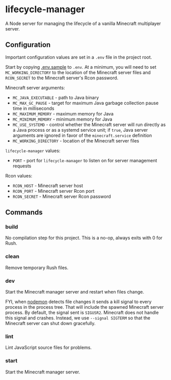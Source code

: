 # lifecycle-manager

A Node server for managing the lifecycle of a vanilla Minecraft multiplayer server.

## Configuration

Important configuration values are set in a `.env` file in the project root.

Start by copying [.env.sample](./.env.sample) to `.env`.
At a minimum, you will need to set `MC_WORKING_DIRECTORY` to the location of the Minecraft server files
and `RCON_SECRET` to the Minecraft server's Rcon password.

Minecraft server arguments:

* `MC_JAVA_EXECUTABLE` - path to Java binary
* `MC_MAX_GC_PAUSE` - target for maximum Java garbage collection pause time in milliseconds
* `MC_MAXIMUM_MEMORY` - maximum memory for Java
* `MC_MINIMUM_MEMORY` - minimum memory for Java
* `MC_USE_SYSTEMD` - control whether the Minecraft server will run directly as a Java process
or as a systemd service unit;
if `true`, Java server arguments are ignored in favor of the `minecraft.service` definition
* `MC_WORKING_DIRECTORY` - location of the Minecraft server files

`lifecycle-manager` values:

* `PORT` - port for `lifecycle-manager` to listen on for server management requests

Rcon values:

* `RCON_HOST` - Minecraft server host
* `RCON_PORT` - Minecraft server Rcon port
* `RCON_SECRET` - Minecraft server Rcon password

## Commands

### build

No compilation step for this project.
This is a no-op, always exits with 0 for Rush.

### clean

Remove temporary Rush files.

### dev

Start the Minecraft manager server and restart when files change.

FYI, when [nodemon](https://www.npmjs.com/package/nodemon) detects file changes
it sends a kill signal to every process in the process tree.
That will include the spawned Minecraft server process.
By default, the signal sent is `SIGUSR2`.
Minecraft does not handle this signal and crashes.
Instead, we use `--signal SIGTERM` so that the Minecraft server can shut down gracefully.

### lint

Lint JavaScript source files for problems.

### start

Start the Minecraft manager server.
